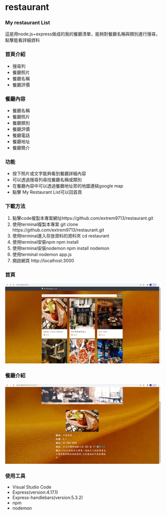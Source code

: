 # restaurant
<h3>My restaurant List</h3>
<p>
這是用node.js+express做成的我的餐廳清單，能夠對餐廳名稱與類別進行搜尋，點擊能看詳細資料
</p>
<h3>首頁介紹</h3>
<ul>
  <li>搜尋列</li>
  <li>餐廳照片</li>
  <li>餐廳名稱</li>
  <li>餐廳評價</li>
</ul>
<p>
<h3>餐廳內容</h3>
<ul>
  <li>餐廳名稱</li>
  <li>餐廳照片</li>
  <li>餐廳類別</li>
  <li>餐廳評價</li>
  <li>餐廳電話</li>
  <li>餐廳地址</li>
  <li>餐廳簡介</li>
</ul>
<h3>功能</h3>
<ul>
  <li>按下照片或文字能夠看到餐廳詳細內容</li>
  <li>可以透過搜尋列尋找餐廳名稱或類別</li>
  <li>在餐廳內容中可以透過餐廳地址旁的地圖連結google map</li>
  <li>點擊 My Restaurant List可以回首頁</li>
</ul>
<h3>下載方法</h3>
<ol>
  <li>點擊code複製本專案網址https://github.com/extrem9713/restaurant.git</li>
  <li>使用terminal複製本專案 git clone https://github.com/extrem9713/restaurant.git</li>
  <li>使用terminal進入存放資料的資料夾 cd restaurant</li>
  <li>使用terminal安裝npm npm install</li>
  <li>使用terminal安裝nodemon npm install nodemon</li>
  <li>使用terminal nodemon app.js</li>
  <li>開啟網頁 http://localhost:3000</li>
</ol>

<h3>首頁</h3>
<img src="/public/images/restaurant1new.png">
<br>
<h3>餐廳介紹</h3>
<img src="/public/images/restaurant2new.png">
<h3>使用工具</h3>
<ul>
  <li>Visual Studio Code</li>
  <li>Express(version:4.17.1)</li>
  <li>Express-handlebars(version:5.3.2)</li>
  <li>npm</li>
  <li>nodemon</li>
</ul>
